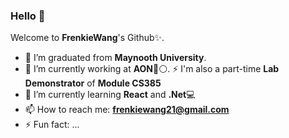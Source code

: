### Hello 👋


Welcome to **FrenkieWang**'s Github✨.

- 👯 I’m graduated from **Maynooth University**.
- 🔭 I’m currently working at **AON**🔴⚪.
  ⚡ I'm also a part-time **Lab Demonstrator** of **Module CS385**
- 🌱 I’m currently learning **React** and **.Net**💻
- 📫 How to reach me: **frenkiewang21@gmail.com**
- ⚡ Fun fact: ...
